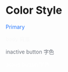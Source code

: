 # Color Style

<font color="#2878ff">Primary</font>

<font color="#f9f9f9">body 背景</font>

<font color="#6e747d">inactive button 字色</font>

<font color="#ffffff"> active button 字色</font>

